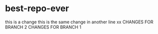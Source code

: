 # best-repo-ever

this is a change
this is the same change in another line
xx
CHANGES FOR BRANCH 2
CHANGES FOR BRANCH 1